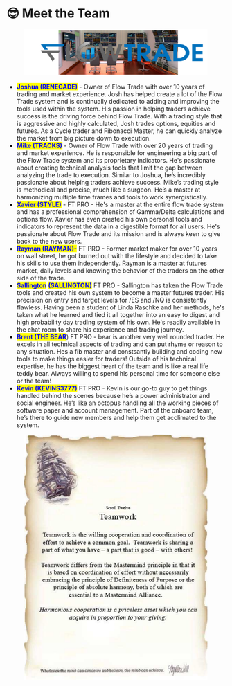 # 😎 Meet the Team

<figure><img src="../.gitbook/assets/Screenshot 2022-12-05 181207.png" alt=""><figcaption></figcaption></figure>



* <mark style="color:blue;">**Joshua (RENEGADE)**</mark> - Owner of Flow Trade with over 10 years of trading and market experience. Josh has helped create a lot of the Flow Trade system and is continually dedicated to adding and improving the tools used within the system. His passion in helping traders achieve success is the driving force behind Flow Trade. With a trading style that is aggressive and highly calculated, Josh trades options, equities and futures. As a Cycle trader and Fibonacci Master, he can quickly analyze the market from big picture down to execution.
* <mark style="color:blue;">**Mike (TRACKS)**</mark> - Owner of Flow Trade with over 20 years of trading and market experience. He is responsible for engineering a big part of the Flow Trade system and its proprietary indicators. He's passionate about creating technical analysis tools that limit the gap between analyzing the trade to execution. Similar to Joshua, he’s incredibly passionate about helping traders achieve success. Mike’s trading style is methodical and precise, much like a surgeon. He’s a master at harmonizing multiple time frames and tools to work synergistically.
* <mark style="color:blue;">**Xavier (STYLE)**</mark> - FT PRO - He's a master at the entire flow trade system and has a professional comprehension of Gamma/Delta calculations and options flow. Xavier has even created his own personal tools and indicators to represent the data in a digestible format for all users. He's passionate about Flow Trade and its mission and is always keen to give back to the new users.
* <mark style="color:blue;">**Rayman (RAYMAN)-**</mark> FT PRO - Former market maker for over 10 years on wall street, he got burned out with the lifestyle and decided to take his skills to use them independently. Rayman is a master at futures market, daily levels and knowing the behavior of the traders on the other side of the trade.
* <mark style="color:blue;">**Sallington**</mark> <mark style="color:blue;">**(SALLINGTON)**</mark> FT PRO - Sallington has taken the Flow Trade tools and created his own system to become a master futures trader. His precision on entry and target levels for /ES and /NQ is consistently flawless. Having been a student of Linda Raschke and her methods, he's taken what he learned and tied it all together into an easy to digest and high probability day trading system of his own. He's readily available in the chat room to share his experience and trading journey.
* <mark style="color:blue;">**Brent (THE BEAR**</mark>) FT PRO -  bear is another very well rounded trader.  He excels in all technical aspects of trading and can put rhyme or reason to any situation.  Hes a fib master and constsantly building and coding new tools to make things easier for traders!  Outside of his technical expertise, he has the biggest heart of the team and is like a real life teddy bear.  Always willing to spend his personal time for someone else or the team!
* <mark style="color:blue;">**Kevin (KEVINS3777)**</mark> FT PRO - Kevin is our go-to guy to get things handled behind the scenes because he’s a power administrator and social engineer. He’s like an octopus handling all the working pieces of software paper and account management. Part of the onboard team, he’s there to guide new members and help them get acclimated to the system.

<figure><img src="../.gitbook/assets/12.png" alt=""><figcaption></figcaption></figure>
